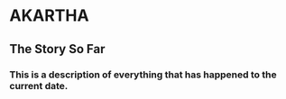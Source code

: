 # AKARTHA
## The Story So Far
### This is a description of everything that has happened to the current date.

